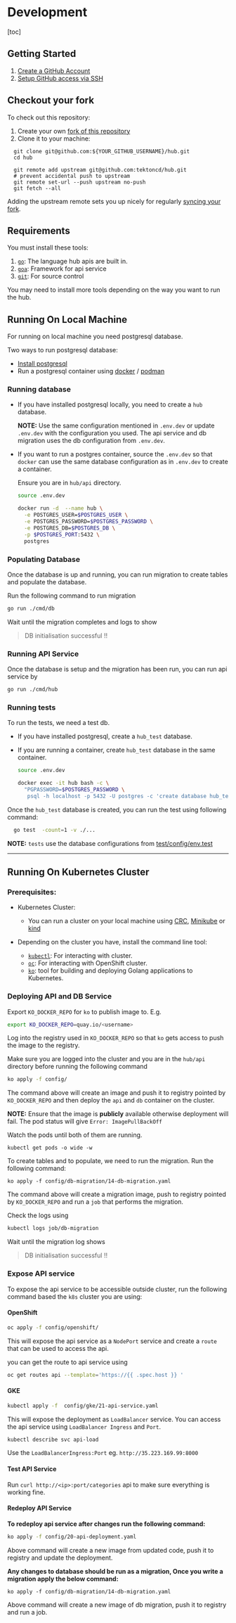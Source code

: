 # Development <!-- TOC omit:true -->

[toc]

## Getting Started

1. [Create a GitHub Account][join-github]
1. [Setup GitHub access via SSH][gh-ssh]

## Checkout your fork

To check out this repository:

1. Create your own [fork of this repository][fork-repo]
2. Clone it to your machine:

```shell
  git clone git@github.com:${YOUR_GITHUB_USERNAME}/hub.git
  cd hub

  git remote add upstream git@github.com:tektoncd/hub.git
  # prevent accidental push to upstream
  git remote set-url --push upstream no-push
  git fetch --all
```

Adding the upstream remote sets you up nicely for regularly [syncing your fork][sync-fork].

## Requirements

You must install these tools:

1. [`go`][install-go]: The language hub apis are built in.
2. [`goa`][install-goa]: Framework for api service
3. [`git`][install-git]: For source control

You may need to install more tools depending on the way you want to run the hub.


## Running On Local Machine

For running on local machine you need postgresql database.

Two ways to run postgresql database:
- [Install postgresql][install-pg]
- Run a postgresql container using [docker][install-docker] / [podman][install-podman]


### Running database

- If you have installed postgresql locally, you need to create a `hub` database.

  **NOTE:** Use the same configuration mentioned in `.env.dev` or
  update `.env.dev` with the configuration you used. The api service
  and db migration uses the db configuration from `.env.dev`.

- If you want to run a postgres container, source the `.env.dev` so that
  `docker` can use the same database configuration as in `.env.dev` to create a container.

  Ensure you are in `hub/api` directory.

  ```bash
  source .env.dev

  docker run -d  --name hub \
    -e POSTGRES_USER=$POSTGRES_USER \
    -e POSTGRES_PASSWORD=$POSTGRES_PASSWORD \
    -e POSTGRES_DB=$POSTGRES_DB \
    -p $POSTGRES_PORT:5432 \
    postgres
  ```


### Populating Database

Once the database is up and running, you can run migration to create tables and populate the database.

Run the following command to run migration

```bash
go run ./cmd/db
```

Wait until the migration completes and logs to show

  > DB initialisation successful !!


### Running API Service

Once the database is setup and the migration has been run, you can run api service by

```bash
go run ./cmd/hub
```

### Running tests

To run the tests, we need a test db.

- If you have installed postgresql, create a `hub_test` database.
- If you are running a container, create `hub_test` database in the same container.

  ```bash
  source .env.dev

  docker exec -it hub bash -c \
    "PGPASSWORD=$POSTGRES_PASSWORD \
     psql -h localhost -p 5432 -U postgres -c 'create database hub_test;'"
  ```

Once the `hub_test` database is created, you can run the test using following command:

```bash
  go test  -count=1 -v ./...
```

**NOTE:** `tests` use the database configurations from [test/config/env.test][env-test-file]

---

## Running On Kubernetes Cluster

### Prerequisites:

- Kubernetes Cluster:
  - You can run a cluster on your local machine using [CRC][install-crc], [Minikube][install-minikube] or [kind][install-kind]

- Depending on the cluster you have, install the command line tool:

  - [`kubectl`][install-kubectl]: For interacting with cluster.
  - [`oc`][install-oc]: For interacting with OpenShift cluster.
  - [`ko`][install-ko]: tool for building and deploying Golang applications to Kubernetes.

### Deploying API and DB Service

Export `KO_DOCKER_REPO` for `ko` to publish image to. E.g.

```bash
export KO_DOCKER_REPO=quay.io/<username>
```

Log into the registry used in `KO_DOCKER_REPO` so that `ko` gets
access to push the image to the registry.

Make sure you are logged into the cluster and you are in the
`hub/api` directory before running the following command

```bash
ko apply -f config/
```

The command above will create an image and push it to registry pointed by  `KO_DOCKER_REPO` and then deploy the `api` and `db` container on the cluster.

**NOTE:** Ensure that the image is **publicly** available otherwise deployment will fail. The pod status will give `Error: ImagePullBackOff`

Watch the pods until both of them are running.
```
kubectl get pods -o wide -w
```

To create tables and to populate, we need to run the migration. Run the following command:

```
ko apply -f config/db-migration/14-db-migration.yaml
```

The command above will create a migration image, push to registry pointed by `KO_DOCKER_REPO` and run a `job` that performs the migration.

Check the logs using

```bash
kubectl logs job/db-migration
```

Wait until the migration log shows

> DB initialisation successful !!

### Expose API service

To expose the api service to be accessible outside cluster, run the following command based the `k8s` cluster you are using:

#### OpenShift

```bash
oc apply -f config/openshift/
```
This will expose the api service as a `NodePort` service and create a `route` that can be used to access the api.

you can get the route to api service using

```bash
oc get routes api --template='https://{{ .spec.host }} '
```

#### GKE

```bash
kubectl apply -f  config/gke/21-api-service.yaml
```

This will expose the deployment as `LoadBalancer` service. You can access the api service using `LoadBalancer Ingress` and `Port`.

```bash
kubectl describe svc api-load
```
Use the `LoadBalancerIngress:Port` eg. `http://35.223.169.99:8000`


#### Test API Service

Run `curl http://<ip>:port/categories` api to make sure
everything is working fine.


#### Redeploy API Service

**To redeploy api service after changes run the following command:**

```bash
ko apply -f config/20-api-deployment.yaml
```

Above command will create a new image from updated code, push it to registry and update the deployment.

**Any changes to database should be run as a migration, Once you write a migration apply the below command:**
```
ko apply -f config/db-migration/14-db-migration.yaml
```
Above command will create a new image of db migration, push it to registry and run a job.


[join-github]:https://github.com/join
[gh-ssh]:https://help.github.com/articles/connecting-to-github-with-ssh/
[fork-repo]:https://help.github.com/articles/fork-a-repo/
[sync-fork]:https://help.github.com/articles/syncing-a-fork/
[install-go]:https://golang.org/doc/install
[install-goa]:https://github.com/goadesign/goa
[install-git]:https://help.github.com/articles/set-up-git/
[install-pg]: https://www.postgresql.org/docs/12/tutorial-install.html
[install-docker]: https://docs.docker.com/engine/install/
[install-podman]: https://podman.io/getting-started/installation.html
[install-crc]:https://cloud.redhat.com/openshift/install/crc/installer-provisioned
[install-minikube]:https://kubernetes.io/docs/tasks/tools/install-minikube/
[install-kubectl]:https://kubernetes.io/docs/tasks/tools/install-kubectl/
[install-oc]:https://docs.openshift.com/container-platform/4.2/cli_reference/openshift_cli/getting-started-cli.html
[install-ko]:https://github.com/google/ko
[install-kind]:https://kind.sigs.k8s.io/docs/user/quick-start/
[env-test-file]: https://github.com/tektoncd/hub/blob/master/api/test/config/env.test